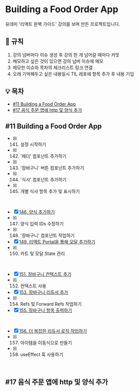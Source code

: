 # Building a Food Order App

유데미 '리액트 완벽 가이드' 강의를 보며 만든 프로젝트입니다.

## 🚩 규칙

1. 강의 넘버마다 이슈 생성 후 강의 한 개 넘어갈 때마다 커밋
2. 메모하고 싶은 것이 있으면 강의 넘버 이슈에 메모
3. 메모한 이슈와 목차의 체크리스트 링크 연결
4. 오래 기억해두고 싶은 내용일시 TIL 레포에 항목 추가 후 내용 기입

## 💡 목차

- [#11 Building a Food Order App](#11-building-a-food-order-app)
- [#17 음식 주문 앱에 http 및 양식 추가](#17-음식-주문-앱에-http-및-양식-추가)

## #11 Building a Food Order App

- [x] 141. 설정 시작하기
- [x] 142. '헤더' 컴포넌트 추가하기
- [x] 143. '장바구니' 버튼 컴포넌트 추가하기
- [x] 144. '식사' 컴포넌트 추가하기
- [x] 145. 개별 식사 항목 추가 및 표시하기

 <br/>

- [x] [146. 양식 추가하기](https://github.com/chaehaeun/Building-a-food-order-app/issues/7)
- [x] 147. 양식 입력 IDs 수정하기
- [x] 148. '장바구니' 컴포넌트 작업하기
- [x] [149. 리액트 Portal을 통해 모달 추가하기](https://github.com/chaehaeun/Building-a-food-order-app/issues/10)
- [x] 150. 카트 및 모달 State 관리

<br/>

- [x] [151. 장바구니 컨텍스트 추가](https://github.com/chaehaeun/Building-a-food-order-app/issues/12)
- [x] 152. 컨텍스트 사용
- [x] [153. 장바구니 리듀서 추가](https://github.com/chaehaeun/Building-a-food-order-app/issues/14)
- [x] 154. Refs 및 Forward Refs 작업하기
- [x] [155. 장바구니 항목 출력하기](https://github.com/chaehaeun/Building-a-food-order-app/issues/16)

<br/>

- [x] [156. 더 복잡한 리듀서 로직 작업하기](https://github.com/chaehaeun/Building-a-food-order-app/issues/17)
- [x] 157. 아이템을 이동식으로 만들기
- [x] 158. useEffect 훅 사용하기

<br/>

## #17 음식 주문 앱에 http 및 양식 추가
